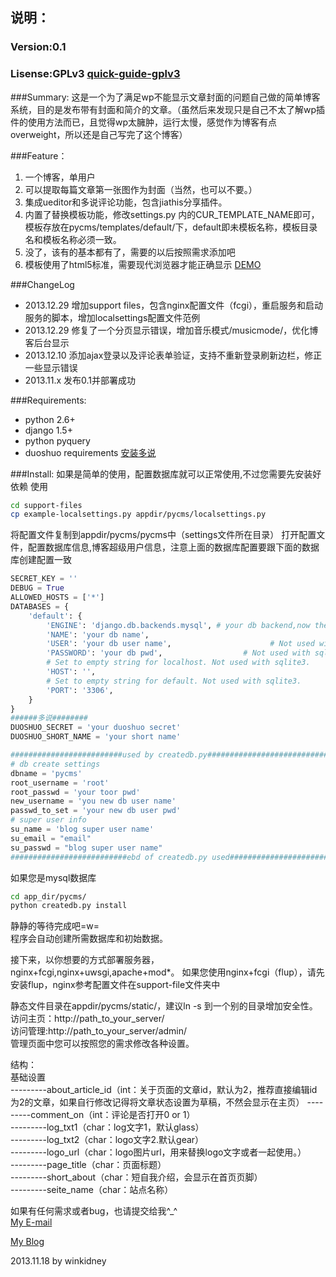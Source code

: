 ## 说明：
### Version:0.1
### Lisense:GPLv3 [quick-guide-gplv3](www.gnu.org/licenses/quick-guide-gplv3.html)
###Summary: 
这是一个为了满足wp不能显示文章封面的问题自己做的简单博客系统，目的是发布带有封面和简介的文章。（虽然后来发现只是自己不太了解wp插件的使用方法而已，且觉得wp太臃肿，运行太慢，感觉作为博客有点overweight，所以还是自己写完了这个博客）  

###Feature：
1. 一个博客，单用户  
2. 可以提取每篇文章第一张图作为封面（当然，也可以不要。）
3. 集成ueditor和多说评论功能，包含jiathis分享插件。
4. 内置了替换模板功能，修改settings.py 内的CUR_TEMPLATE_NAME即可，模板存放在pycms/templates/default/下，default即未模板名称，模板目录名和模板名称必须一致。
5. 没了，该有的基本都有了，需要的以后按照需求添加吧  
6. 模板使用了html5标准，需要<blod>现代浏览器</bold>才能正确显示 [DEMO](http://blog.gg-workshop.com)

###ChangeLog
+ 2013.12.29 增加support files，包含nginx配置文件（fcgi），重启服务和启动服务的脚本，增加localsettings配置文件范例
+ 2013.12.29 修复了一个分页显示错误，增加音乐模式/musicmode/，优化博客后台显示
+ 2013.12.10 添加ajax登录以及评论表单验证，支持不重新登录刷新边栏，修正一些显示错误
+ 2013.11.x 发布0.1并部署成功

###Requirements:
+ python 2.6+  
+ django 1.5+  
+ python pyquery  
+ duoshuo requirements   [安装多说](https://github.com/duoshuo/duoshuo-python-sdk)


###Install:
如果是简单的使用，配置数据库就可以正常使用,不过您需要先安装好依赖 
使用
```bash
cd support-files
cp example-localsettings.py appdir/pycms/localsettings.py
```  
将配置文件复制到appdir/pycms/pycms中（settings文件所在目录）
打开配置文件，配置数据库信息,博客超级用户信息，注意上面的数据库配置要跟下面的数据库创建配置一致
```python
SECRET_KEY = ''
DEBUG = True
ALLOWED_HOSTS = ['*']
DATABASES = {
    'default': {
        'ENGINE': 'django.db.backends.mysql', # your db backend,now the createdb.py only support mysql,not tested on sqlite yet.
        'NAME': 'your db name',
        'USER': 'your db user name',                      # Not used with sqlite3.
        'PASSWORD': 'your db pwd',                  # Not used with sqlite3.
        # Set to empty string for localhost. Not used with sqlite3.
        'HOST': '',
        # Set to empty string for default. Not used with sqlite3.
        'PORT': '3306',
    }
}
######多说########
DUOSHUO_SECRET = 'your duoshuo secret'
DUOSHUO_SHORT_NAME = 'your short name'

#########################used by createdb.py##############################
# db create settings
dbname = 'pycms'
root_username = 'root'
root_passwd = 'your toor pwd'
new_username = 'you new db user name'
passwd_to_set = 'your new db user pwd'
# super user info
su_name = 'blog super user name'
su_email = "email"
su_passwd = "blog super user name"
##########################ebd of createdb.py used#########################

```
如果您是mysql数据库  
```bash  
cd app_dir/pycms/
python createdb.py install

```  
静静的等待完成吧=w=  
程序会自动创建所需数据库和初始数据。  



接下来，以你想要的方式部署服务器，nginx+fcgi,nginx+uwsgi,apache+mod*。
如果您使用nginx+fcgi（flup），请先安装flup，nginx参考配置文件在support-file文件夹中  
   
静态文件目录在appdir/pycms/static/，建议ln -s 到一个别的目录增加安全性。
访问主页：http://path_to_your_server/  
访问管理:http://path_to_your_server/admin/   
管理页面中您可以按照您的需求修改各种设置。  


结构：  
	基础设置  
	---------about_article_id（int：关于页面的文章id，默认为2，推荐直接编辑id为2的文章，如果自行修改记得将文章状态设置为草稿，不然会显示在主页）
	---------comment_on（int：评论是否打开0 or 1）  
	---------log_txt1（char：log文字1，默认glass）  
	---------log_txt2（char：logo文字2.默认gear）  
	---------logo_url（char：logo图片url，用来替换logo文字或者一起使用。）  
	---------page_title（char：页面标题）  
	---------short_about（char：短自我介绍，会显示在首页页脚）  
	---------seite_name（char：站点名称）  



如果有任何需求或者bug，也请提交给我^_^    
[My E-mail](mailto:winkidney@gmail.com)   
 
[My Blog](http://blog.gg-workshop.com)  

2013.11.18 by winkidney
